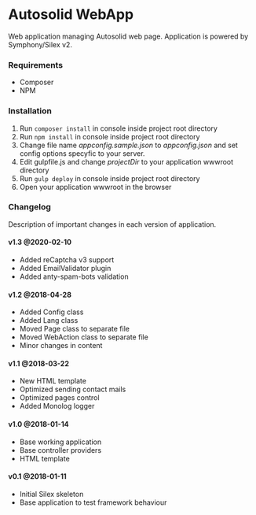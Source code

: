 # Autosolid WebApp
Web application managing Autosolid web page. Application is powered by Symphony/Silex v2.

### Requirements
* Composer
* NPM

### Installation
1. Run `composer install` in console inside project root directory
2. Run `npm install` in console inside project root directory
3. Change file name *appconfig.sample.json* to *appconfig.json* and set config options specyfic to your server.
4. Edit gulpfile.js and change *projectDir* to your application wwwroot directory
5. Run `gulp deploy` in console inside project root directory
6. Open your application wwwroot in the browser

### Changelog
Description of important changes in each version of application.

#### v1.3 @2020-02-10
* Added reCaptcha v3 support
* Added EmailValidator plugin
* Added anty-spam-bots validation

#### v1.2 @2018-04-28
* Added Config class
* Added Lang class
* Moved Page class to separate file
* Moved WebAction class to separate file
* Minor changes in content

#### v1.1 @2018-03-22
* New HTML template
* Optimized sending contact mails
* Optimized pages control
* Added Monolog logger

#### v1.0 @2018-01-14
* Base working application
* Base controller providers
* HTML template

#### v0.1 @2018-01-11
* Initial Silex skeleton
* Base application to test framework behaviour
